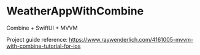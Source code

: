 # WeatherAppWithCombine
Combine + SwiftUI + MVVM

Project guide reference: https://www.raywenderlich.com/4161005-mvvm-with-combine-tutorial-for-ios

